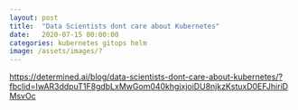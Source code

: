 ```yaml
---
layout: post
title:  "Data Scientists dont care about Kubernetes"
date:   2020-07-15 00:00:00
categories: kubernetes gitops helm
image: /assets/images/?
---
```



https://determined.ai/blog/data-scientists-dont-care-about-kubernetes/?fbclid=IwAR3ddpuT1F8gdbLxMwGom040khgjxjoiDU8njkzKstuxD0EFJhiriDMsvOc

